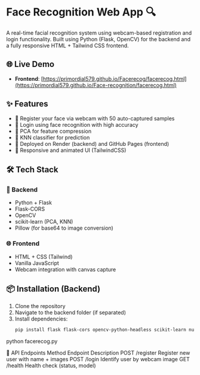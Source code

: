 # Face Recognition Web App 🔍

A real-time facial recognition system using webcam-based registration and login functionality. Built using Python (Flask, OpenCV) for the backend and a fully responsive HTML + Tailwind CSS frontend.

## 🌐 Live Demo

- **Frontend**: [https://primordial579.github.io/Facerecog/facerecog.html](https://primordial579.github.io/Face-recognition/facerecog.html)


## ✨ Features

- 📸 Register your face via webcam with 50 auto-captured samples
- 🔐 Login using face recognition with high accuracy
- 🧠 PCA for feature compression
- 🧪 KNN classifier for prediction
- 🚀 Deployed on Render (backend) and GitHub Pages (frontend)
- 🔄 Responsive and animated UI (TailwindCSS)

## 🛠️ Tech Stack

### 🧠 Backend
- Python + Flask
- Flask-CORS
- OpenCV
- scikit-learn (PCA, KNN)
- Pillow (for base64 to image conversion)

### 🌐 Frontend
- HTML + CSS (Tailwind)
- Vanilla JavaScript
- Webcam integration with canvas capture

## 📦 Installation (Backend)

1. Clone the repository
2. Navigate to the backend folder (if separated)
3. Install dependencies:
   ```bash
   pip install flask flask-cors opencv-python-headless scikit-learn numpy pillow

python facerecog.py

🧪 API Endpoints
Method	Endpoint	Description
POST	/register	Register new user with name + images
POST	/login	Identify user by webcam image
GET	/health	Health check (status, model)
